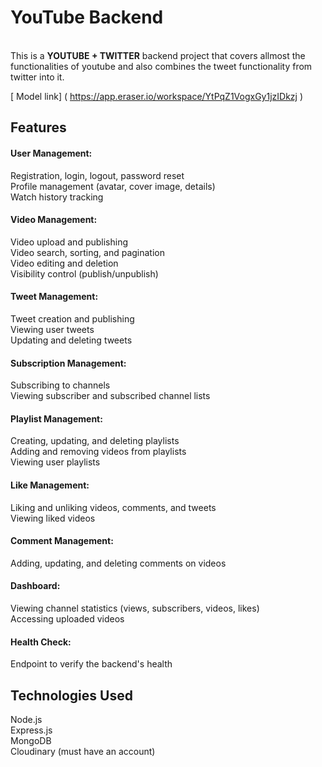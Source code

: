 <h1><b>YouTube Backend</b></h1><br>
This is a <b>YOUTUBE + TWITTER</b> backend project that covers allmost the functionalities of youtube and also combines the tweet functionality from twitter into it. 

[ Model link] ( https://app.eraser.io/workspace/YtPqZ1VogxGy1jzIDkzj )

<h2>Features</h2>
<h4>User Management:</h4>
Registration, login, logout, password reset<br>
Profile management (avatar, cover image, details)<br>
Watch history tracking

<h4>Video Management:</h4>
Video upload and publishing<br>
Video search, sorting, and pagination<br>
Video editing and deletion<br>
Visibility control (publish/unpublish)

<h4>Tweet Management:</h4>
Tweet creation and publishing<br>
Viewing user tweets<br>
Updating and deleting tweets

<h4>Subscription Management:</h4>
Subscribing to channels<br>
Viewing subscriber and subscribed channel lists

<h4>Playlist Management:</h4>
Creating, updating, and deleting playlists<br>
Adding and removing videos from playlists<br>
Viewing user playlists

<h4>Like Management:</h4>
Liking and unliking videos, comments, and tweets<br>
Viewing liked videos

<h4>Comment Management:</h4>
Adding, updating, and deleting comments on videos

<h4>Dashboard:</h4>
Viewing channel statistics (views, subscribers, videos, likes)<br>
Accessing uploaded videos

<h4>Health Check:</h4>
Endpoint to verify the backend's health

<h2>Technologies Used</h2>
Node.js<br>
Express.js<br>
MongoDB<br>
Cloudinary (must have an account)


